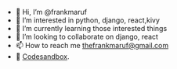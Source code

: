- 👋 Hi, I’m @frankmaruf
- 👀 I’m interested in python, django, react,kivy
- 🌱 I’m currently learning those interested things
- 💞️ I’m looking to collaborate on django, react
- 📫 How to reach me thefrankmaruf@gmail.com
- 👀 [Codesandbox](https://codesandbox.io/u/frankmaruf).

<!---
frankmaruf/frankmaruf is a ✨ special ✨ repository because its `README.md` (this file) appears on your GitHub profile.
You can click the Preview link to take a look at your changes.
--->

